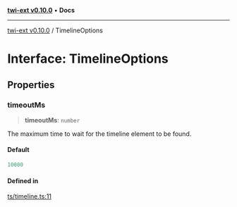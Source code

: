 [**twi-ext v0.10.0**](../README.md) • **Docs**

***

[twi-ext v0.10.0](../README.md) / TimelineOptions

# Interface: TimelineOptions

## Properties

### timeoutMs

> **timeoutMs**: `number`

The maximum time to wait for the timeline element to be found.

#### Default

```ts
10000
```

#### Defined in

[ts/timeline.ts:11](https://github.com/Robot-Inventor/twi-ext/blob/71f902b95c19fccdef60c81ed4ae95097b7deba8/src/ts/timeline.ts#L11)
